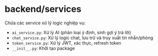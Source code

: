 # backend/services

Chứa các service xử lý logic nghiệp vụ:
 
- `ai_service.py`: Xử lý AI (phân loại ý định, sinh gợi ý trả lời)
- `chat_service.py`: Xử lý logic chat, lưu trữ và truy xuất tin nhắn/phòng
- `token_service.py`: Xử lý JWT, xác thực, refresh token
- `__init__.py`: Khởi tạo package 